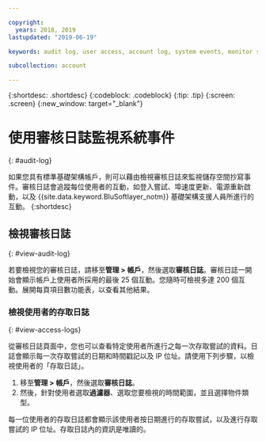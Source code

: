 ```yaml
---

copyright:
  years: 2018, 2019
lastupdated: "2019-06-19"

keywords: audit log, user access, account log, system events, monitor system events, user access logs

subcollection: account

---
```


{:shortdesc: .shortdesc}
{:codeblock: .codeblock}
{:tip: .tip}
{:screen: .screen}
{:new_window: target="_blank"}


# 使用審核日誌監視系統事件
{: #audit-log}

如果您具有標準基礎架構帳戶，則可以藉由檢視審核日誌來監視儲存空間抄寫事件。審核日誌會追蹤每位使用者的互動，如登入嘗試、埠速度更新、電源重新啟動，以及 {{site.data.keyword.BluSoftlayer_notm}} 基礎架構支援人員所進行的互動。
{:shortdesc}


## 檢視審核日誌
{: #view-audit-log}

若要檢視您的審核日誌，請移至**管理 > 帳戶**，然後選取**審核日誌**。審核日誌一開始會顯示帳戶上使用者所採用的最後 25 個互動。您隨時可檢視多達 200 個互動。展開每頁項目數功能表，以查看其他結果。

### 檢視使用者的存取日誌
{: #view-access-logs}

從審核日誌頁面中，您也可以查看特定使用者所進行之每一次存取嘗試的資料。日誌會顯示每一次存取嘗試的日期和時間戳記以及 IP 位址。請使用下列步驟，以檢視使用者的「存取日誌」。

1. 移至**管理 > 帳戶**，然後選取**審核日誌**。
2. 然後，針對使用者選取**過濾器**、選取您要檢視的時間範圍，並且選擇物件類型。  

每一位使用者的存取日誌都會顯示該使用者按日期進行的存取嘗試，以及進行存取嘗試的 IP 位址。存取日誌內的資訊是唯讀的。

